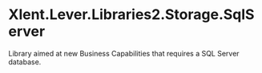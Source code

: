 # Xlent.Lever.Libraries2.Storage.SqlServer
Library aimed at new Business Capabilities that requires a SQL Server database.
